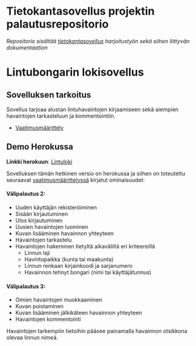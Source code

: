 # Tietokantasovellus projektin palautusrepositorio

_Repositorio sisältää [tietokantasovellus](https://hy-tsoha.github.io/materiaali/) harjoitustyön sekä siihen liittyvän dokumentaation_

# Lintubongarin lokisovellus

## Sovelluksen tarkoitus

Sovellus tarjoaa alustan lintuhavaintojen kirjaamiseen sekä aiempien havaintojen tarkasteluun ja kommentointiin.
- [Vaatimusmäärittely](/documentation/requirements.md)

## Demo Herokussa

**Linkki herokuun**: [Lintuloki](https://lintuloki.herokuapp.com/)

Sovelluksen tämän hetkinen versio on herokussa ja siihen on toteutettu seuraavat [vaatimusmäärittelyssä](/documentation/requirements.md) kirjatut ominaisuudet:

#### Välipalautus 2:

- Uuden käyttäjän rekisteröiminen
- Sisään kirjautuminen
- Ulos kirjautuminen
- Uusien havaintojen luominen
- Kuvan lisääminen havainnon yhteyteen
- Havaintojen tarkastelu
- Havaintojen hakeminen tietyltä aikaväliltä eri kriteereillä
  - Linnun laji
  - Havintopaikka (kunta tai maakunta)
  - Linnun renkaan kirjainkoodi ja sarjanumero
  - Havainnon tehnyt bongari (nimi tai käyttäjätunnus)

#### Välipalautus 3:

- Omien havaintojen muokkaaminen
- Kuvan poistaminen
- Kuvan lisääminen jälkikäteen havainnon yhteyteen
- Havaintojen kommentointi

Havaintojen tarkempiin tietoihin pääsee painamalla havainnon otsikkona olevaa linnun nimeä.
